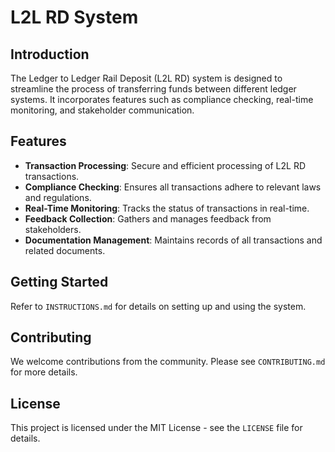 # L2L RD System

## Introduction

The Ledger to Ledger Rail Deposit (L2L RD) system is designed to streamline the process of transferring funds between different ledger systems. It incorporates features such as compliance checking, real-time monitoring, and stakeholder communication.

## Features

- **Transaction Processing**: Secure and efficient processing of L2L RD transactions.
- **Compliance Checking**: Ensures all transactions adhere to relevant laws and regulations.
- **Real-Time Monitoring**: Tracks the status of transactions in real-time.
- **Feedback Collection**: Gathers and manages feedback from stakeholders.
- **Documentation Management**: Maintains records of all transactions and related documents.

## Getting Started

Refer to `INSTRUCTIONS.md` for details on setting up and using the system.

## Contributing

We welcome contributions from the community. Please see `CONTRIBUTING.md` for more details.

## License

This project is licensed under the MIT License - see the `LICENSE` file for details.
